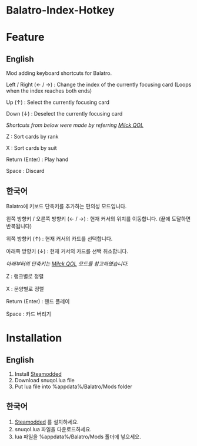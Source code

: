 Balatro-Index-Hotkey
=========

# Feature
## English

Mod adding keyboard shortcuts for Balatro.

Left / Right (← / →) : Change the index of the currently focusing card (Loops when the index reaches both ends)

Up (↑) : Select the currently focusing card

Down (↓) : Deselect the currently focusing card

*Shortcuts from below were made by referring [Milck QOL](https://github.com/Mi1cK/Milcks-QOL)*

Z : Sort cards by rank

X : Sort cards by suit

Return (Enter) : Play hand

Space : Discard

## 한국어

Balatro에 키보드 단축키를 추가하는 편의성 모드입니다.

왼쪽 방향키 / 오른쪽 방향키 (← / →) : 현재 커서의 위치를 이동합니다. (끝에 도달하면 반복됩니다)

위쪽 방향키 (↑) : 현재 커서의 카드를 선택합니다.

아래쪽 방향키 (↓) : 현재 커서의 카드를 선택 취소합니다.

*아래부터의 단축키는 [Milck QOL](https://github.com/Mi1cK/Milcks-QOL) 모드를 참고하였습니다.*

Z : 랭크별로 정렬

X : 문양별로 정렬

Return (Enter) : 핸드 플레이

Space : 카드 버리기

# Installation
## English

1. Install [Steamodded](https://github.com/Steamopollys/Steamodded)
2. Download snuqol.lua file
3. Put lua file into %appdata%/Balatro/Mods folder

## 한국어

1. [Steamodded](https://github.com/Steamopollys/Steamodded) 를 설치하세요.
2. snuqol.lua 파일을 다운로드하세요.
3. lua 파일을 %appdata%/Balatro/Mods 폴더에 넣으세요.

